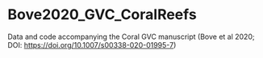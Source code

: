 # Bove2020_GVC_CoralReefs
Data and code accompanying the Coral GVC manuscript (Bove et al 2020; DOI: https://doi.org/10.1007/s00338-020-01995-7)
